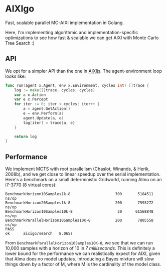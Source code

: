 # AIXIgo
Fast, scalable parallel MC-AIXI implementation in Golang.

Here, I'm implementing algorithmic and implementation-specific optimizations to see how fast & scalable we can get AIXI with Monte Carlo Tree Search :)

## API
We opt for a simpler API than the one in [AIXIjs](https://github.com/aslanides/aixijs). The  agent-environment loop looks like:

```go
func run(agent x.Agent, env x.Environment, cycles int) []trace {
	log := make([]trace, cycles, cycles)
	var a x.Action
	var e x.Percept
	for iter := 0; iter < cycles; iter++ {
		a = agent.GetAction()
		e = env.Perform(a)
		agent.Update(a, e)
		log[iter] = trace{a, e}
	}

	return log
}
```

## Performance
We implement MCTS with root parallelism (Chaslot, Winands, & Herik, 2008b), and we get close to linear speedup over the serial implementation. Here's a benchmark on a small deterministic Gridworld, running AImu on an i7-3770 (8 virtual cores):

```
BenchmarkHorizon10Samples1k-8            	     300	   5184511 ns/op
BenchmarkHorizon20Samples1k-8            	     200	   7593272 ns/op
BenchmarkHorizon10Samples10k-8           	      20	  61568848 ns/op
BenchmarkParallelHorizon10Samples10K-8   	     200	   7805558 ns/op
PASS
ok  	aixigo/search	8.065s
```

From `BenchmarkParallelHorizon10Samples10K-8`, we see that we can run 10,000 samples with a horizon of 10 in _7 milliseconds_. This is definitely a lower bound for the performance we can realistically expect for AIXI, given that AImu does no model updates. Introducing a Bayes mixture will slow things down by a factor of M, where M is the cardinality of the model class. 
